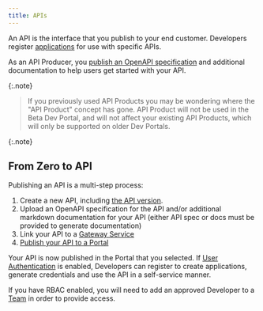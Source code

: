 ```yaml
---
title: APIs
---
```


An API is the interface that you publish to your end customer. Developers register [applications](/konnect/dev-portal/access-and-approvals/applications) for use with specific APIs.

As an API Producer, you [publish an OpenAPI specification](/konnect/dev-portal/portals/publishing) and additional documentation to help users get started with your API.

{:.note}
> If you previously used API Products you may be wondering where the "API Product" concept has gone. API Product will not be used in the Beta Dev Portal, and will not affect your existing API Products, which will only be supported on older Dev Portals.

{:.note}
<!-- TODO: composition once we commit to deliver
In the future you will be able to define an API as a subset of the endpoints available within a Service, or compose an API using multiple Services.
-->

## From Zero to API

Publishing an API is a multi-step process:

1. Create a new API, including [the API version](/konnect/dev-portal/apis/versioning).
2. Upload an OpenAPI specification for the API and/or additional markdown documentation for your API (either API spec or docs must be provided to generate documentation)
3. Link your API to a [Gateway Service](/konnect/dev-portal/apis/gateway-service-link)
4. [Publish your API to a Portal](/konnect/dev-portal/portals/publishing)

Your API is now published in the Portal that you selected. If [User Authentication](/konnect/dev-portal/portals/settings/security#user-authentication--role-based-access-control-rbac) is enabled, Developers can register to create applications, generate credentials and use the API in a self-service manner. 

If you have RBAC enabled, you will need to add an approved Developer to a [Team](/konnect/dev-portal/access-and-approvals/teams) in order to provide access.